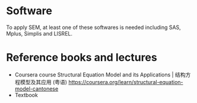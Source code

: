 # Software
To apply SEM, at least one of these softwares is needed including SAS, Mplus, Simplis and LISREL.

# Reference books and lectures
- Coursera course
Structural Equation Model and its Applications | 结构方程模型及其应用 (粤语)
https://coursera.org/learn/structural-equation-model-cantonese
- Textbook
